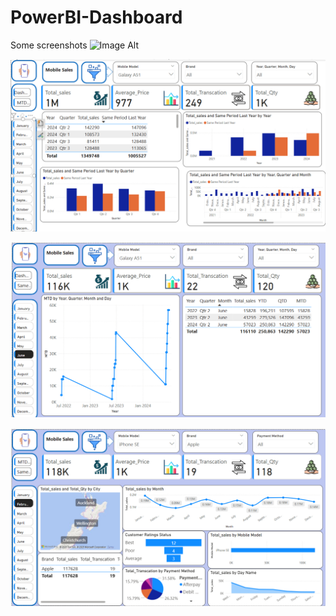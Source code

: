 # PowerBI-Dashboard
Some screenshots 
 ![Image Alt](image_url)

 
![image alt](https://github.com/bhattaraimadhu/PowerBI-Dashboard/blob/main/images%20of%20Dashoard/madhu_2025-02-22_195915.jpg?raw=true)


![image alt](https://github.com/bhattaraimadhu/PowerBI-Dashboard/blob/main/images%20of%20Dashoard/madhu_2025-02-22_195933.jpg)


![image alt](https://github.com/bhattaraimadhu/PowerBI-Dashboard/blob/main/images%20of%20Dashoard/madhu_2025-02-22_195953.jpg)
